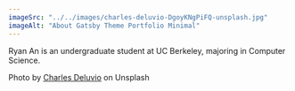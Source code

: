 ```yaml
---
imageSrc: "../../images/charles-deluvio-DgoyKNgPiFQ-unsplash.jpg"
imageAlt: "About Gatsby Theme Portfolio Minimal"
---
```


Ryan An is an undergraduate student at UC Berkeley, majoring in Computer Science.

Photo by <a href="https://unsplash.com/@charlesdeluvio?utm_source=unsplash&utm_medium=referral&utm_content=creditCopyText" target="_blank" rel="nofollow noopener noreferrer" aria-label="External Link"><u>Charles Deluvio</u></a> on Unsplash
